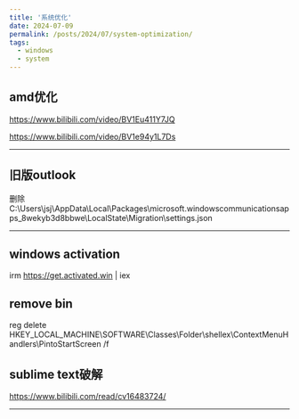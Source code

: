 ```yaml
---
title: '系统优化'
date: 2024-07-09
permalink: /posts/2024/07/system-optimization/
tags:
  - windows
  - system
---
```

## amd优化
https://www.bilibili.com/video/BV1Eu411Y7JQ

https://www.bilibili.com/video/BV1e94y1L7Ds

---

## 旧版outlook
删除 C:\Users\jsj\AppData\Local\Packages\microsoft.windowscommunicationsapps_8wekyb3d8bbwe\LocalState\Migration\settings.json

---

## windows activation

irm https://get.activated.win | iex
## remove bin
reg delete HKEY_LOCAL_MACHINE\SOFTWARE\Classes\Folder\shellex\ContextMenuHandlers\PintoStartScreen /f

## sublime text破解
https://www.bilibili.com/read/cv16483724/

---
